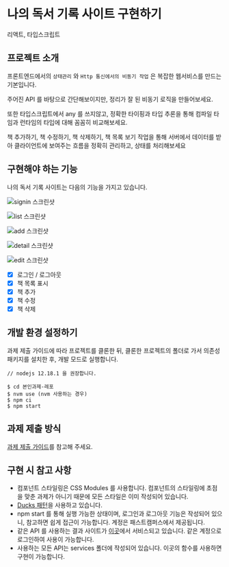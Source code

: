 # 나의 독서 기록 사이트 구현하기
리액트, 타입스크립트

## 프로젝트 소개

프론트엔드에서의 `상태관리` 와 `Http 통신에서의 비동기 작업` 은 복잡한 웹서비스를 만드는 기본입니다.

주어진 API 를 바탕으로 간단해보이지만, 정리가 잘 된 비동기 로직을 만들어보세요.

또한 타입스크립트에서 any 를 쓰지않고, 정확한 타이핑과 타입 추론을 통해 컴파일 타임과 런타임의 타입에 대해 꼼꼼히 비교해보세요.

책 추가하기, 책 수정하기, 책 삭제하기, 책 목록 보기 작업을 통해 서버에서 데이터를 받아 클라이언트에 보여주는 흐름을 정확히 관리하고, 상태를 처리해보세요

## 구현해야 하는 기능

나의 독서 기록 사이트는 다음의 기능을 가지고 있습니다.

![signin 스크린샷](./guide-images/signin.png)

![list 스크린샷](./guide-images/list.png)

![add 스크린샷](./guide-images/add.png)

![detail 스크린샷](./guide-images/detail.png)

![edit 스크린샷](./guide-images/edit.png)

- [x] 로그인 / 로그아웃
- [x] 책 목록 표시
- [x] 책 추가
- [x] 책 수정
- [x] 책 삭제

## 개발 환경 설정하기

과제 제출 가이드에 따라 프로젝트를 클론한 뒤, 클론한 프로젝트의 폴더로 가서 의존성 패키지를 설치한 후, 개발 모드로 실행합니다.

```
// nodejs 12.18.1 을 권장합니다.

$ cd 본인과제-레포
$ nvm use (nvm 사용하는 경우)
$ npm ci
$ npm start
```

## 과제 제출 방식

[과제 제출 가이드](./submission_guide.md)를 참고해 주세요.

## 구현 시 참고 사항

- 컴포넌트 스타일링은 CSS Modules 를 사용합니다. 컴포넌트의 스타일링에 초점을 맞춘 과제가 아니기 때문에 모든 스타일은 이미 작성되어 있습니다.
- [Ducks 패턴](https://github.com/erikras/ducks-modular-redux)을 사용하고 있습니다.
- npm start 를 통해 실행 가능한 상태이며, 로그인과 로그아웃 기능은 작성되어 있으니, 참고하면 쉽게 접근이 가능합니다. 계정은 패스트캠퍼스에서 제공됩니다.
- 같은 API 를 사용하는 결과 사이트가 [이곳](https://my-books.now.sh/)에서 서비스되고 있습니다. 같은 계정으로 로그인하여 사용이 가능합니다.
- 사용하는 모든 API는 services 폴더에 작성되어 있습니다. 이곳의 함수를 사용하면 구현이 가능합니다.
